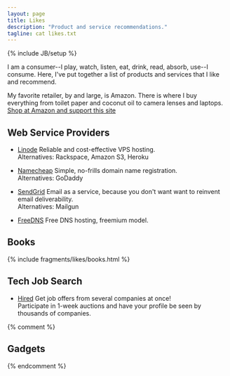 ```yaml
---
layout: page
title: Likes
description: "Product and service recommendations."
tagline: cat likes.txt
---
```

{% include JB/setup %}

I am a consumer--I play, watch, listen, eat, drink, read, absorb, use--I consume. Here, I've put together a list of products and services that I like and recommend.

My favorite retailer, by and large, is Amazon. There is where I buy everything from toilet paper and coconut oil to camera lenses and laptops. <a href="http://www.amazon.com/?_encoding=UTF8&amp;camp=1789&amp;creative=390957&amp;linkCode=ur2&amp;tag=jontsai-20" target="_blank">Shop at Amazon and support this site</a>

## Web Service Providers ##

* <a href="http://www.linode.com/?r=65762fd9ef89c62a08eddbb4c641c9b9a5415ba9" target="_blank">Linode</a>
  Reliable and cost-effective VPS hosting.  
  Alternatives: Rackspace, Amazon S3, Heroku

* <a href="http://www.namecheap.com/?aff=48968" target="_blank">Namecheap</a>
  Simple, no-frills domain name registration.  
  Alternatives: GoDaddy

* <a href="http://sendgrid.tellapal.com/a/clk/6qjSH" target="_blank">SendGrid</a> 
  Email as a service, because you don't want want to reinvent email deliverability.  
  Alternatives: Mailgun

* <a href="http://freedns.afraid.org/" target="_blank">FreeDNS</a>
  Free DNS hosting, freemium model.  

## Books ##

{% include fragments/likes/books.html %}

## Tech Job Search ##

* <a href="http://join.hired.com/x/q98CBt">Hired</a>
  Get job offers from several companies at once!  
  Participate in 1-week auctions and have your profile be seen by thousands of companies.

{% comment %}
## Gadgets ##
{% endcomment %}

